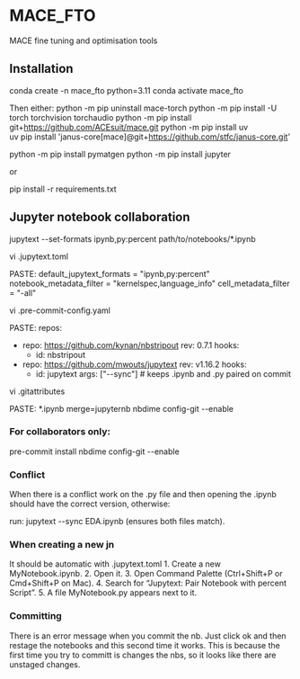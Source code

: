 # MACE_FTO
MACE fine tuning and optimisation tools

## Installation
conda create -n mace_fto python=3.11
conda activate mace_fto

Then either:
python -m pip uninstall mace-torch
python -m pip install -U torch torchvision torchaudio
python -m pip install git+https://github.com/ACEsuit/mace.git
python -m pip install uv  
uv pip install 'janus-core[mace]@git+https://github.com/stfc/janus-core.git' 

python -m pip install pymatgen
python -m pip install jupyter

or

pip install -r requirements.txt

## Jupyter notebook collaboration
jupytext --set-formats ipynb,py:percent path/to/notebooks/*.ipynb

vi .jupytext.toml

PASTE:
default_jupytext_formats = "ipynb,py:percent"
notebook_metadata_filter = "kernelspec,language_info"
cell_metadata_filter = "-all"

vi .pre-commit-config.yaml

PASTE:
repos:
  - repo: https://github.com/kynan/nbstripout
    rev: 0.7.1
    hooks:
      - id: nbstripout
  - repo: https://github.com/mwouts/jupytext
    rev: v1.16.2
    hooks:
      - id: jupytext
        args: ["--sync"]  # keeps .ipynb and .py paired on commit

vi .gitattributes

PASTE:
*.ipynb  merge=jupyternb
nbdime config-git --enable

### For collaborators only:
pre-commit install
nbdime config-git --enable

### Conflict
When there is a conflict work on the .py file and then opening the .ipynb should have the correct version, otherwise:

run: jupytext --sync EDA.ipynb (ensures both files match).

### When creating a new jn
It should be automatic with .jupytext.toml
	1.	Create a new MyNotebook.ipynb.
	2.	Open it.
	3.	Open Command Palette (Ctrl+Shift+P or Cmd+Shift+P on Mac).
	4.	Search for “Jupytext: Pair Notebook with percent Script”.
	5.	A file MyNotebook.py appears next to it.

### Committing
There is an error message when you commit the nb. Just click ok and then restage the notebooks and this second time it works. This is because the first time you try to committ is changes the nbs, so it looks like there are unstaged changes.